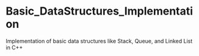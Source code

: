 # Basic_DataStructures_Implementation
Implementation of basic data structures like Stack, Queue, and Linked List in C++
